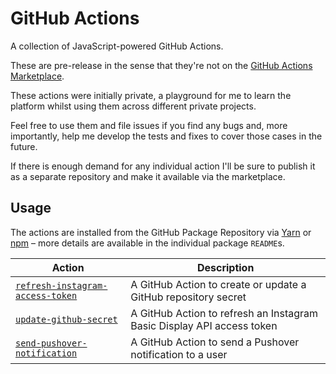 # GitHub Actions

A collection of JavaScript-powered GitHub Actions.

These are pre-release in the sense that they're not on the
[GitHub Actions Marketplace](https://github.com/marketplace).

These actions were initially private, a playground for me to learn the platform
whilst using them across different private projects.

Feel free to use them and file issues if you find any bugs and, more
importantly, help me develop the tests and fixes to cover those cases in the
future.

If there is enough demand for any individual action I'll be sure to publish it
as a separate repository and make it available via the marketplace.

## Usage

The actions are installed from the GitHub Package Repository via
[Yarn](https://yarnpkg.com/) or [npm](https://www.npmjs.com/) – more details are
available in the individual package `README`s.

| Action                                                                       | Description                                                            |
| ---------------------------------------------------------------------------- | ---------------------------------------------------------------------- |
| [`refresh-instagram-access-token`](packages/refresh-instagram-access-token/) | A GitHub Action to create or update a GitHub repository secret         |
| [`update-github-secret`](packages/update-github-secret/)                     | A GitHub Action to refresh an Instagram Basic Display API access token |
| [`send-pushover-notification`](packages/send-pushover-notification/)         | A GitHub Action to send a Pushover notification to a user              |
